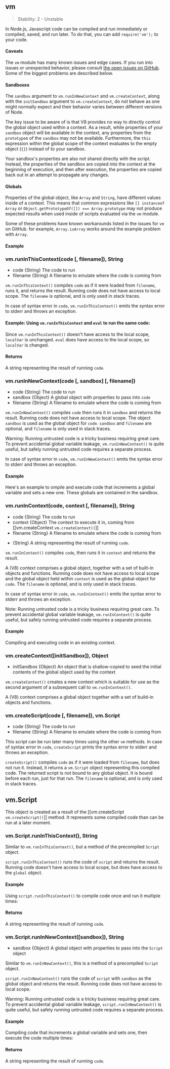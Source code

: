 ## vm

> Stability: 2 - Unstable
    
In Node.js, Javascript code can be compiled and run immediately or compiled,
saved, and run later. To do that, you can add `require('vm');` to your code.

#### Caveats

The `vm` module has many known issues and edge cases. If you run into
issues or unexpected behavior, please consult
[the open issues on GitHub](https://github.com/joyent/node/issues/search?q=vm).
Some of the biggest problems are described below.

#### Sandboxes

The `sandbox` argument to `vm.runInNewContext` and `vm.createContext`,
along with the `initSandbox` argument to `vm.createContext`, do not
behave as one might normally expect and their behavior varies
between different versions of Node.

The key issue to be aware of is that V8 provides no way to directly
control the global object used within a context. As a result, while
properties of your `sandbox` object will be available in the context,
any properties from the `prototype`s of the `sandbox` may not be
available. Furthermore, the `this` expression within the global scope
of the context evaluates to the empty object (`{}`) instead of to
your sandbox.

Your sandbox's properties are also not shared directly with the script.
Instead, the properties of the sandbox are copied into the context at
the beginning of execution, and then after execution, the properties
are copied back out in an attempt to propagate any changes.

#### Globals

Properties of the global object, like `Array` and `String`, have
different values inside of a context. This means that common
expressions like `[] instanceof Array` or
`Object.getPrototypeOf([]) === Array.prototype` may not produce
expected results when used inside of scripts evaluated via the `vm` module.

Some of these problems have known workarounds listed in the issues for
`vm` on GitHub. for example, `Array.isArray` works around
the example problem with `Array`.

#### Example

<script src='http://snippets.c9.io/github.com/c9/nodemanual.org-examples/nodejs_ref_guide/vm/vm.js?linestart=3&lineend=0&showlines=false' defer='defer'></script>


### vm.runInThisContext(code [, filename]), String
- code {String}   The code to run
- filename {String}  A filename to emulate where the code is coming from 

`vm.runInThisContext()` compiles `code` as if it were loaded from `filename`,
runs it, and returns the result. Running code does not have access to local
scope. The `filename` is optional, and is only used in stack traces.

In case of syntax error in `code`, `vm.runInThisContext()` emits the syntax
error to stderr and throws an exception.

#### Example: Using `vm.runInThisContext` and `eval` to run the same code:

<script src='http://snippets.c9.io/github.com/c9/nodemanual.org-examples/nodejs_ref_guide/vm/vm.runInThisContext.js?linestart=3&lineend=0&showlines=false' defer='defer'></script>

Since `vm.runInThisContext()` doesn't have access to the local scope, `localVar`
is unchanged. `eval` does have access to the local scope, so `localVar` is
changed.

#### Returns

A string representing the result of running `code`.

 


### vm.runInNewContext(code [, sandbox] [, filename])
- code {String}  The code to run
- sandbox {Object}  A global object with properties to pass into `code`
- filename {String}   A filename to emulate where the code is coming from

`vm.runInNewContext()` compiles `code` then runs it in `sandbox` and returns the
result. Running code does not have access to local scope. The object `sandbox`
is used as the global object for `code`.
`sandbox` and `filename` are optional, and `filename` is only used in stack
traces.

Warning: Running untrusted code is a tricky business requiring great care.  To
prevent accidental global variable leakage, `vm.runInNewContext()` is quite
useful, but safely running untrusted code requires a separate process.

In case of syntax error in `code`, `vm.runInNewContext()` emits the syntax error
to stderr and throws an exception.

#### Example

Here's an example to ompile and execute code that increments a global variable
and sets a new one. These globals are contained in the sandbox.

<script src='http://snippets.c9.io/github.com/c9/nodemanual.org-examples/nodejs_ref_guide/vm/vm.runInNewContext.js?linestart=3&lineend=0&showlines=false' defer='defer'></script>
 


### vm.runInContext(code, context [, filename]), String
- code {String}  The code to run
- context {Object}  The context to execute it in, coming from [[vm.createContext
`vm.createContext()`]]
- filename {String}  A filename to emulate where the code is coming from
+ {String} A string representing the result of running `code`.

`vm.runInContext()` compiles `code`, then runs it in `context` and returns the
result.

A (V8) context comprises a global object, together with a set of built-in
objects and functions. Running code does not have access to local scope and the
global object held within `context` is used as the global object for `code`. The
`filename` is optional, and is only used in stack traces.

In case of syntax error in `code`, `vm.runInContext()` emits the syntax error to
stderr and throws an exception.

Note: Running untrusted code is a tricky business requiring great care.  To 
prevent accidental global variable leakage, `vm.runInContext()` is quite useful, 
but safely running untrusted code requires a separate process.

#### Example

Compiling and executing code in an existing context.

<script src='http://snippets.c9.io/github.com/c9/nodemanual.org-examples/nodejs_ref_guide/vm/vm.runInContext.js?linestart=3&lineend=0&showlines=false' defer='defer'></script>



### vm.createContext([initSandbox]), Object
- initSandbox {Object}  An object that is shallow-copied to seed the initial
contents of the global object used by the context

`vm.createContext()` creates a new context which is suitable for use as the
second argument of a subsequent call to `vm.runInContext()`. 

A (V8) context comprises a global object together with a set of build-in objects
and functions.

### vm.createScript(code [, filename]), vm.Script
- code {String}  The code to run
- filename {String}  A filename to emulate where the code is coming from


This script can be run later many times using the other `vm` methods. In case of
syntax error in `code`, `createScript` prints the syntax error to stderr and
throws an exception.


`createScript()` compiles `code` as if it were loaded from `filename`, but does
not run it. Instead, it returns a `vm.Script` object representing this compiled
code. The returned script is not bound to any global object. It is bound before
each run, just for that run. The `filename` is optional, and is only used in
stack traces.

 
## vm.Script

This object is created as a result of the [[vm.createScript
`vm.createScript()`]] method. It represents some compiled code than can be run
at a later moment.




### vm.Script.runInThisContext(), String

Similar to `vm.runInThisContext()`, but a method of the precompiled `Script`
object.

`script.runInThisContext()` runs the code of `script` and returns the result.
Running code doesn't have access to local scope, but does have access to the
`global` object.

#### Example

Using `script.runInThisContext()` to compile code once and run it multiple
times:

<script src='http://snippets.c9.io/github.com/c9/nodemanual.org-examples/nodejs_ref_guide/vm/vm.Script.runInThisContext.js?linestart=3&lineend=0&showlines=false' defer='defer'></script>

#### Returns

A string representing the result of running `code`.

 


### vm.Script.runInNewContext([sandbox]), String
- sandbox {Object}  A global object with properties to pass into the `Script`
object

Similar to `vm.runInNewContext()`, this is a method of a precompiled `Script`
object.

`script.runInNewContext()` runs the code of `script` with `sandbox` as the
global object and returns the result. Running code does not have access to local
scope.

Warning: Running untrusted code is a tricky business requiring great care.  To
prevent accidental global variable leakage, `script.runInNewContext()` is quite
useful, but safely running untrusted code requires a separate process.

#### Example

Compiling code that increments a global variable and sets one, then execute the
code multiple times:

<script src='http://snippets.c9.io/github.com/c9/nodemanual.org-examples/nodejs_ref_guide/vm/vm.Script.runInNewContext.js?linestart=3&lineend=0&showlines=false' defer='defer'></script>

#### Returns

A string representing the result of running `code`.

 

